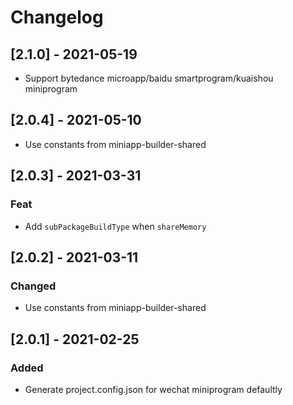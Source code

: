 # Changelog

## [2.1.0] - 2021-05-19

- Support bytedance microapp/baidu smartprogram/kuaishou miniprogram

## [2.0.4] - 2021-05-10

- Use constants from miniapp-builder-shared

## [2.0.3] - 2021-03-31

### Feat

- Add `subPackageBuildType` when `shareMemory`

## [2.0.2] - 2021-03-11

### Changed

- Use constants from miniapp-builder-shared

## [2.0.1] - 2021-02-25

### Added

- Generate project.config.json for wechat miniprogram defaultly

